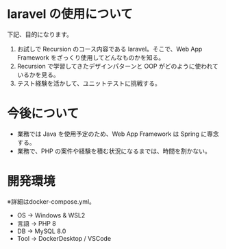 # laravel の使用について

下記、目的になります。

1. お試しで Recursion のコース内容である laravel。そこで、Web App Framework をざっくり使用してどんなものかを知る。
2. Recursion で学習してきたデザインパターンと OOP がどのように使われているかを見る。
3. テスト経験を活かして、ユニットテストに挑戦する。

# 今後について

- 業務では Java を使用予定のため、Web App Framework は Spring に専念する。
- 業務で、PHP の案件や経験を積む状況になるまでは、時間を割かない。

# 開発環境
※詳細はdocker-compose.yml。
- OS -> Windows & WSL2
- 言語 -> PHP 8
- DB -> MySQL 8.0
- Tool -> DockerDesktop / VSCode
